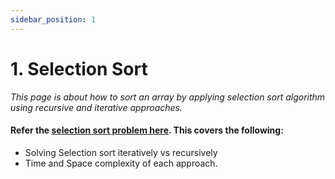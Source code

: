 ```yaml
---
sidebar_position: 1
---
```


# 1. Selection Sort

_This page is about how to sort an array by applying selection sort algorithm using recursive and iterative approaches._

#### Refer the [selection sort problem here](/docs/recursion/problems/selection_sort). This covers the following:

- Solving Selection sort iteratively vs recursively
- Time and Space complexity of each approach.
